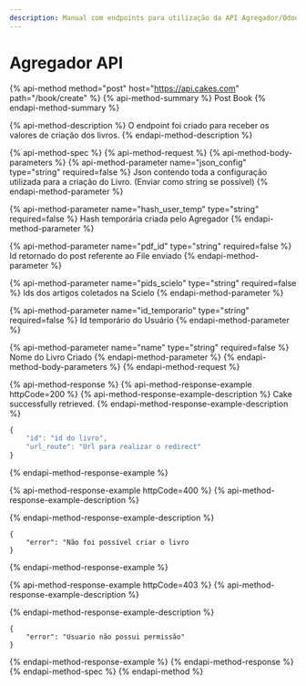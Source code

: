 ```yaml
---
description: Manual com endpoints para utilização da API Agregador/Odoo
---
```


# Agregador API

{% api-method method="post" host="https://api.cakes.com" path="/book/create" %}
{% api-method-summary %}
Post Book
{% endapi-method-summary %}

{% api-method-description %}
O endpoint foi criado para receber os valores de criação dos livros.
{% endapi-method-description %}

{% api-method-spec %}
{% api-method-request %}
{% api-method-body-parameters %}
{% api-method-parameter name="json\_config" type="string" required=false %}
Json contendo toda a configuração utilizada para a criação do Livro. \(Enviar como string se possível\)
{% endapi-method-parameter %}

{% api-method-parameter name="hash\_user\_temp" type="string" required=false %}
Hash temporária criada pelo Agregador
{% endapi-method-parameter %}

{% api-method-parameter name="pdf\_id" type="string" required=false %}
Id retornado do post referente ao File enviado
{% endapi-method-parameter %}

{% api-method-parameter name="pids\_scielo" type="string" required=false %}
Ids dos artigos coletados na Scielo
{% endapi-method-parameter %}

{% api-method-parameter name="id\_temporario" type="string" required=false %}
Id temporário do Usuário
{% endapi-method-parameter %}

{% api-method-parameter name="name" type="string" required=false %}
Nome do Livro Criado
{% endapi-method-parameter %}
{% endapi-method-body-parameters %}
{% endapi-method-request %}

{% api-method-response %}
{% api-method-response-example httpCode=200 %}
{% api-method-response-example-description %}
Cake successfully retrieved.
{% endapi-method-response-example-description %}

```javascript
{
    "id": "id do livro",
    "url_route": "Url para realizar o redirect"
}
```
{% endapi-method-response-example %}

{% api-method-response-example httpCode=400 %}
{% api-method-response-example-description %}

{% endapi-method-response-example-description %}

```
{
    "error": "Não foi possível criar o livro
}
```
{% endapi-method-response-example %}

{% api-method-response-example httpCode=403 %}
{% api-method-response-example-description %}

{% endapi-method-response-example-description %}

```
{
    "error": "Usuario não possui permissão"
}
```
{% endapi-method-response-example %}
{% endapi-method-response %}
{% endapi-method-spec %}
{% endapi-method %}



